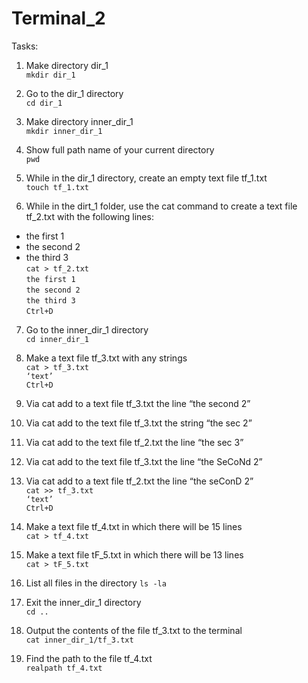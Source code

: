 # Terminal_2

Tasks:  

1) Make directory dir_1  
`mkdir dir_1`  

2) Go to the dir_1 directory  
`cd dir_1`

3) Make directory inner_dir_1  
`mkdir inner_dir_1`  

4) Show full path name of your current directory  
`pwd`

5) While in the dir_1 directory, create an empty text file tf_1.txt  
`touch tf_1.txt`

6) While in the dirt_1 folder, use the cat command to create a text file tf_2.txt with the following lines:  
- the first 1  
- the second 2  
- the third 3  
`cat > tf_2.txt`  
`the first 1`  
`the second 2`  
`the third 3`  
`Ctrl+D`  

7) Go to the inner_dir_1 directory  
`cd inner_dir_1`  

8) Make a text file tf_3.txt with any strings  
`cat > tf_3.txt`  
`‘text’`  
`Ctrl+D`  

9) Via cat add to a text file tf_3.txt the line “the second 2”  
10) Via cat add to the text file tf_3.txt the string “the sec 2”  
11) Via cat add to the text file tf_2.txt the line “the sec 3”  
12) Via cat add to the text file tf_3.txt the line “the SeCoNd 2”  
13) Via cat add to a text file tf_2.txt the line “the seConD 2”  
`cat >> tf_3.txt`  
`‘text’`  
`Ctrl+D`  

14) Make a text file tf_4.txt in which there will be 15 lines  
`cat > tf_4.txt`  

15) Make a text file tF_5.txt in which there will be 13 lines  
`cat > tF_5.txt`  

16) List all files in the directory 
`ls -la`  

17) Exit the inner_dir_1 directory  
`cd ..`  

18) Output the contents of the file tf_3.txt to the terminal  
`cat inner_dir_1/tf_3.txt`  

19) Find the path to the file tf_4.txt  
`realpath tf_4.txt`


